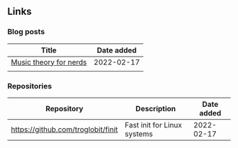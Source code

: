 ## Links

### Blog posts

| Title | Date added | 
|----|----|
| [Music theory for nerds](https://eev.ee/blog/2016/09/15/music-theory-for-nerds/) | 2022-02-17 |
| | |


### Repositories
| Repository | Description | Date added |
|----|----|---|
| https://github.com/troglobit/finit | Fast init for Linux systems | 2022-02-17 |